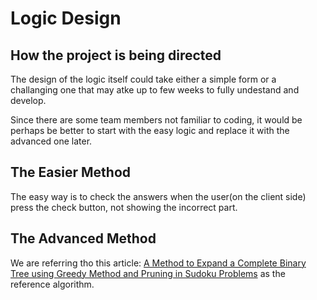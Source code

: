 # Logic Design
## How the project is being directed
The design of the logic itself could take either a simple form or a challanging one that may atke up to few weeks to fully undestand and develop.

Since there are some team members not familiar to coding, it would be perhaps be better to start with the easy logic and replace it with the advanced one later.

## The Easier Method
The easy way is to check the answers when the user(on the client side) press the check button, not showing the incorrect part.

## The Advanced Method
We are referring tho this article: <a href="https://www.koreascience.or.kr/article/JAKO201718555882191.pdf">
A Method to Expand a Complete Binary Tree using Greedy Method and Pruning in Sudoku Problems</a> as the reference algorithm.
